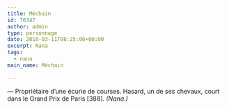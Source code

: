 ```yaml
---
title: Méchain
id: 76347
author: admin
type: personnage
date: 2010-03-11T08:25:06+00:00
excerpt: Nana
tags:
  - nana
main_name: Méchain

---
```

— Propriétaire d’une écurie de courses. Hasard, un de ses chevaux, court dans le Grand Prix de Paris [388]. _(Nana.)_